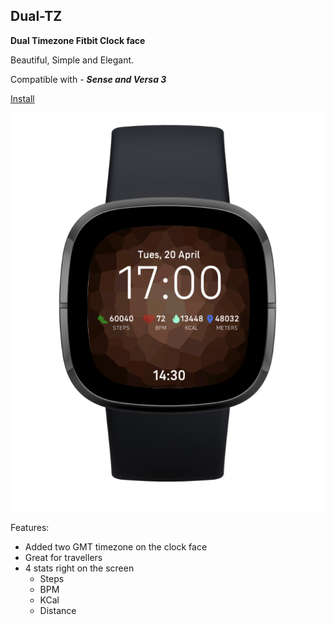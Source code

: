 ## Dual-TZ

**Dual Timezone Fitbit Clock face**

Beautiful, Simple and Elegant.

Compatible with - ___Sense and Versa 3___

[Install](https://gallery.fitbit.com/details/c422e397-ea03-4f64-84af-e01e4a81b328)

![Dual TZ](https://raw.githubusercontent.com/avicoder/Dual-TZ/master/Dual-TZ.png)

Features:
 - Added two GMT timezone on the clock face
 - Great for travellers 
 - 4 stats right on the screen
    - Steps
    - BPM
    - KCal
    - Distance
    
    

